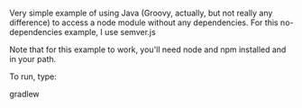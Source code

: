 
Very simple example of using Java (Groovy, actually, but not really any difference) to access a node module without any dependencies.  For this no-dependencies example, I use semver.js

Note that for this example to work, you'll need node and npm installed and in your path.

To run, type:  

gradlew 
